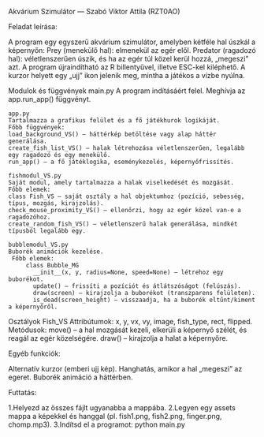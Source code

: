 Akvárium Szimulátor — Szabó Viktor Attila (RZT0AO)

Feladat leírása:

A program egy egyszerű akvárium szimulátor, amelyben kétféle hal úszkál a képernyőn:
Prey (menekülő hal): elmenekül az egér elől.
Predator (ragadozó hal): véletlenszerűen úszik, és ha az egér túl közel kerül hozzá, „megeszi” azt.
A program újraindítható az R billentyűvel, illetve ESC-kel kiléphető.
A kurzor helyett egy „ujj” ikon jelenik meg, mintha a játékos a vízbe nyúlna.

Modulok és függvények
	main.py
	A program indításáért felel.
	Meghívja az app.run_app() függvényt.

	app.py
	Tartalmazza a grafikus felület és a fő játékhurok logikáját.
	Főbb függvények:
	load_background_VS() – háttérkép betöltése vagy alap háttér generálása.
	create_fish_list_VS() – halak létrehozása véletlenszerűen, legalább egy ragadozó és egy menekülő.
	run_app() – a fő játéklogika, eseménykezelés, képernyőfrissítés.

	fishmodul_VS.py
	Saját modul, amely tartalmazza a halak viselkedését és mozgását.
	Főbb elemek:
	class Fish_VS – saját osztály a hal objektumhoz (pozíció, sebesség, típus, mozgás, kirajzolás).
	check_mouse_proximity_VS() – ellenőrzi, hogy az egér közel van-e a ragadozóhoz.
	create_random_fish_VS() – véletlenszerű halak generálása, mindkét típusból legalább egy.

	bubblemodul_VS.py
 	Buborék animációk kezelése.
	 Főbb elemek:
    	 class Bubble_MG  
    	   __init__(x, y, radius=None, speed=None) — létrehoz egy buborékot.  
    	   update() — frissíti a pozíciót és átlátszóságot (felúszás).  
    	   draw(screen) — kirajzolja a buborékot (transzparens felületen).  
    	   is_dead(screen_height) — visszaadja, ha a buborék eltűnt/kiment a képernyőről.

Osztályok
	Fish_VS
	Attribútumok: x, y, vx, vy, image, fish_type, rect, flipped.
	Metódusok:
	move() – a hal mozgását kezeli, elkerüli a képernyő szélét, és reagál az egér közelségére.
	draw() – kirajzolja a halat a képernyőre.

Egyéb funkciók:

Alternatív kurzor (emberi ujj kép).
Hanghatás, amikor a hal „megeszi” az egeret.
Buborék animáció a háttérben.

Futtatás:

1.Helyezd az összes fájlt ugyanabba a mappába.
2.Legyen egy assets mappa a képekkel és hanggal (pl. fish1.png, fish2.png, finger.png, chomp.mp3).
3.Indítsd el a programot:
python main.py